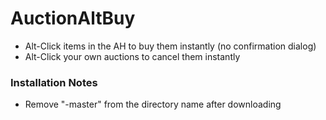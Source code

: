 # AuctionAltBuy
- Alt-Click items in the AH to buy them instantly (no confirmation dialog)
- Alt-Click your own auctions to cancel them instantly

### Installation Notes
- Remove "-master" from the directory name after downloading